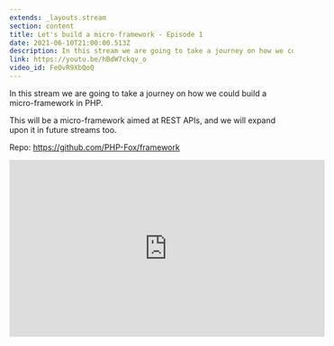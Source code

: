 ```yaml
---
extends: _layouts.stream
section: content
title: Let's build a micro-framework - Episode 1
date: 2021-06-10T21:00:00.513Z
description: In this stream we are going to take a journey on how we could build a micro-framework in PHP.
link: https://youtu.be/hBdW7ckqv_o
video_id: FeOvR9XbQoQ
---
```

In this stream we are going to take a journey on how we could build a micro-framework in PHP. 

This will be a micro-framework aimed at REST APIs, and we will expand upon it in future streams too.

Repo: https://github.com/PHP-Fox/framework

<div class="aspect-w-16 aspect-h-9">
    <iframe width="560" height="315" src="https://www.youtube.com/embed/FeOvR9XbQoQ" title="YouTube video player" frameborder="0" allow="accelerometer; autoplay; clipboard-write; encrypted-media; gyroscope; picture-in-picture" allowfullscreen></iframe>
</div>